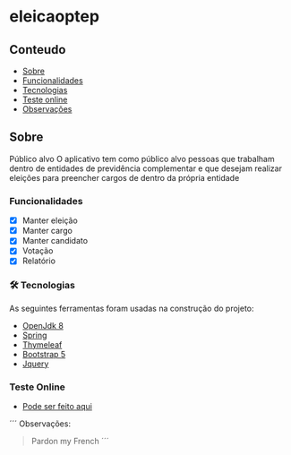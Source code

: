 # eleicaoptep

## Conteudo
* [Sobre](#general-info)
* [Funcionalidades](#technologies)
* [Tecnologias](#setup)
* [Teste online](#teste-online)
* [Observações](#teste-online)


## Sobre
Público alvo
O aplicativo tem como público alvo pessoas que trabalham dentro de entidades de previdência
complementar e que desejam realizar eleições para preencher cargos de dentro da própria
entidade

### Funcionalidades

- [x] Manter eleição
- [x] Manter cargo
- [x] Manter candidato
- [x] Votação
- [x] Relatório 

### 🛠 Tecnologias

As seguintes ferramentas foram usadas na construção do projeto:

- [OpenJdk 8](https://developers.redhat.com/products/openjdk/download?sc_cid7013a000002wKHtAAM/)
- [Spring](https://start.spring.io/)
- [Thymeleaf](https://www.thymeleaf.org/)
- [Bootstrap 5](https://getbootstrap.com/docs/5.0/getting-started/introduction/)
- [Jquery](https://jquery.com/)
	
### Teste Online
- [Pode ser feito aqui](http://eleicaoptep.herokuapp.com/ptepeleicoes/)

´´´
Observações:
> Pardon my French
´´´
